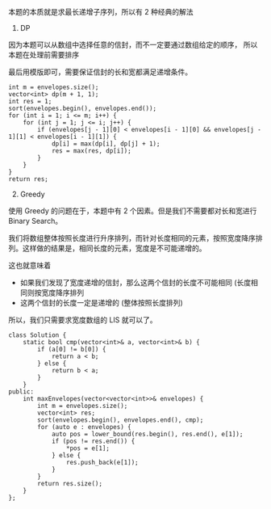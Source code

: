 本题的本质就是求最长递增子序列，所以有 2 种经典的解法

1. DP

因为本题可以从数组中选择任意的信封，而不一定要通过数组给定的顺序，
所以本题在处理前需要排序

最后用模版即可，需要保证信封的长和宽都满足递增条件。
```
int m = envelopes.size();
vector<int> dp(m + 1, 1);
int res = 1;
sort(envelopes.begin(), envelopes.end());
for (int i = 1; i <= m; i++) {
    for (int j = 1; j <= i; j++) {
        if (envelopes[j - 1][0] < envelopes[i - 1][0] && envelopes[j - 1][1] < envelopes[i - 1][1]) {
            dp[i] = max(dp[i], dp[j] + 1);
            res = max(res, dp[i]);
        }
    }
}
return res;
```

2. Greedy

使用 Greedy 的问题在于，本题中有 2 个因素。但是我们不需要都对长和宽进行 Binary Search。

我们将数组整体按照长度进行升序排列，而针对长度相同的元素，按照宽度降序排列。这样做的结果是，相同长度的元素，宽度是不可能递增的。

这也就意味着
- 如果我们发现了宽度递增的信封，那么这两个信封的长度不可能相同 (长度相同则按宽度降序排列
- 这两个信封的长度一定是递增的 (整体按照长度排列)

所以，我们只需要求宽度数组的 LIS 就可以了。

```
class Solution {
    static bool cmp(vector<int>& a, vector<int>& b) {
        if (a[0] != b[0]) {
            return a < b;
        } else {
            return b < a;
        }
    }
public:
    int maxEnvelopes(vector<vector<int>>& envelopes) {
        int m = envelopes.size();
        vector<int> res;
        sort(envelopes.begin(), envelopes.end(), cmp);
        for (auto e : envelopes) {
            auto pos = lower_bound(res.begin(), res.end(), e[1]);
            if (pos != res.end()) {
                *pos = e[1];
            } else {
                res.push_back(e[1]);
            }
        }
        return res.size();
    }
};
```